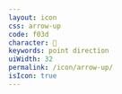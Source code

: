 ```yaml
---
layout: icon
css: arrow-up
code: f03d
character: 
keywords: point direction
uiWidth: 32
permalink: /icon/arrow-up/
isIcon: true
---
```

